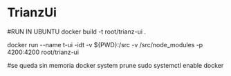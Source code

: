 # TrianzUi

#RUN IN UBUNTU
docker build -t root/trianz-ui .

docker run --name t-ui -idt -v ${PWD}:/src -v /src/node_modules -p 4200:4200 root/trianz-ui

#se queda sin memoria
docker system prune
sudo systemctl enable docker